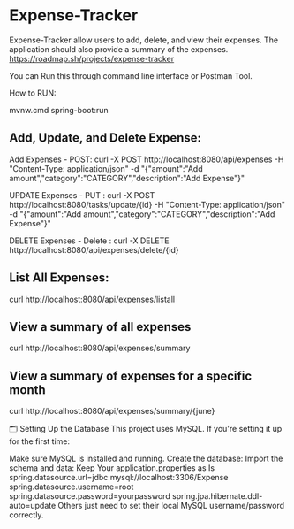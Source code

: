 # Expense-Tracker
 Expense-Tracker allow users to add, delete, and view their expenses. The application should also provide a summary of the expenses.
 https://roadmap.sh/projects/expense-tracker


You can Run this through command line interface or Postman Tool.

How to RUN:

mvnw.cmd spring-boot:run

Add, Update, and Delete Expense:
--------------------------------
Add Expenses - POST: curl -X POST http://localhost:8080/api/expenses
-H "Content-Type: application/json"
-d "{"amount":"Add amount","category":"CATEGORY","description":"Add Expense"}"

UPDATE Expenses - PUT : curl -X POST http://localhost:8080/tasks/update/{id}
-H "Content-Type: application/json"
-d "{"amount":"Add amount","category":"CATEGORY","description":"Add Expense"}"

DELETE Expenses - Delete : curl -X DELETE http://localhost:8080/api/expenses/delete/{id}

List All Expenses:
------------------
curl http://localhost:8080/api/expenses/listall

View a summary of all expenses
-------------------------------
curl http://localhost:8080/api/expenses/summary

View a summary of expenses for a specific month
------------------------------------------------
curl http://localhost:8080/api/expenses/summary/{june}


🗂 Setting Up the Database
This project uses MySQL. If you're setting it up for the first time:

Make sure MySQL is installed and running.
Create the database:
Import the schema and data:
Keep Your application.properties as Is spring.datasource.url=jdbc:mysql://localhost:3306/Expense spring.datasource.username=root spring.datasource.password=yourpassword spring.jpa.hibernate.ddl-auto=update
Others just need to set their local MySQL username/password correctly.
